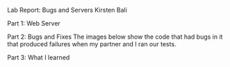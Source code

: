 Lab Report: Bugs and Servers
Kirsten Bali

Part 1: Web Server

Part 2: Bugs and Fixes
The images below show the code that had bugs in it that produced failures when my partner and I ran our tests. 

Part 3: What I learned
